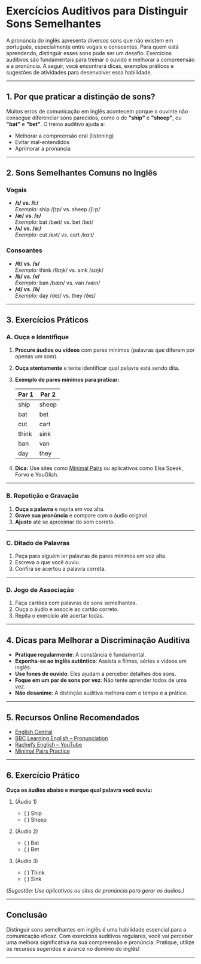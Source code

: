 
# Exercícios Auditivos para Distinguir Sons Semelhantes

A pronúncia do inglês apresenta diversos sons que não existem em português, especialmente entre vogais e consoantes. Para quem está aprendendo, distinguir esses sons pode ser um desafio. Exercícios auditivos são fundamentais para treinar o ouvido e melhorar a compreensão e a pronúncia. A seguir, você encontrará dicas, exemplos práticos e sugestões de atividades para desenvolver essa habilidade.

---

## 1. Por que praticar a distinção de sons?

Muitos erros de comunicação em inglês acontecem porque o ouvinte não consegue diferenciar sons parecidos, como o de **"ship"** e **"sheep"**, ou **"bat"** e **"bet"**. O treino auditivo ajuda a:

- Melhorar a compreensão oral (listening)
- Evitar mal-entendidos
- Aprimorar a pronúncia

---

## 2. Sons Semelhantes Comuns no Inglês

### Vogais

- **/ɪ/ vs. /iː/**  
  *Exemplo:* ship /ʃɪp/ vs. sheep /ʃiːp/
- **/æ/ vs. /ɛ/**  
  *Exemplo:* bat /bæt/ vs. bet /bɛt/
- **/ʌ/ vs. /ɑː/**  
  *Exemplo:* cut /kʌt/ vs. cart /kɑːt/

### Consoantes

- **/θ/ vs. /s/**  
  *Exemplo:* think /θɪŋk/ vs. sink /sɪŋk/
- **/b/ vs. /v/**  
  *Exemplo:* ban /bæn/ vs. van /væn/
- **/d/ vs. /ð/**  
  *Exemplo:* day /deɪ/ vs. they /ðeɪ/

---

## 3. Exercícios Práticos

### A. Ouça e Identifique

1. **Procure áudios ou vídeos** com pares mínimos (palavras que diferem por apenas um som).
2. **Ouça atentamente** e tente identificar qual palavra está sendo dita.
3. **Exemplo de pares mínimos para praticar:**

   | Par 1      | Par 2      |
   |------------|------------|
   | ship       | sheep      |
   | bat        | bet        |
   | cut        | cart       |
   | think      | sink       |
   | ban        | van        |
   | day        | they       |

4. **Dica:** Use sites como [Minimal Pairs](https://www.englishclub.com/pronunciation/minimal-pairs.htm) ou aplicativos como Elsa Speak, Forvo e YouGlish.

---

### B. Repetição e Gravação

1. **Ouça a palavra** e repita em voz alta.
2. **Grave sua pronúncia** e compare com o áudio original.
3. **Ajuste** até se aproximar do som correto.

---

### C. Ditado de Palavras

1. Peça para alguém ler palavras de pares mínimos em voz alta.
2. Escreva o que você ouviu.
3. Confira se acertou a palavra correta.

---

### D. Jogo de Associação

1. Faça cartões com palavras de sons semelhantes.
2. Ouça o áudio e associe ao cartão correto.
3. Repita o exercício até acertar todas.

---

## 4. Dicas para Melhorar a Discriminação Auditiva

- **Pratique regularmente**: A constância é fundamental.
- **Exponha-se ao inglês autêntico**: Assista a filmes, séries e vídeos em inglês.
- **Use fones de ouvido**: Eles ajudam a perceber detalhes dos sons.
- **Foque em um par de sons por vez**: Não tente aprender todos de uma vez.
- **Não desanime**: A distinção auditiva melhora com o tempo e a prática.

---

## 5. Recursos Online Recomendados

- [English Central](https://www.englishcentral.com/)
- [BBC Learning English – Pronunciation](https://www.bbc.co.uk/learningenglish/english/features/pronunciation)
- [Rachel’s English – YouTube](https://www.youtube.com/user/rachelsenglish)
- [Minimal Pairs Practice](https://www.englishclub.com/pronunciation/minimal-pairs.htm)

---

## 6. Exercício Prático

**Ouça os áudios abaixo e marque qual palavra você ouviu:**

1. (Áudio 1)  
   - ( ) Ship  
   - ( ) Sheep

2. (Áudio 2)  
   - ( ) Bat  
   - ( ) Bet

3. (Áudio 3)  
   - ( ) Think  
   - ( ) Sink

*(Sugestão: Use aplicativos ou sites de pronúncia para gerar os áudios.)*

---

## Conclusão

Distinguir sons semelhantes em inglês é uma habilidade essencial para a comunicação eficaz. Com exercícios auditivos regulares, você vai perceber uma melhora significativa na sua compreensão e pronúncia. Pratique, utilize os recursos sugeridos e avance no domínio do inglês!

---
```